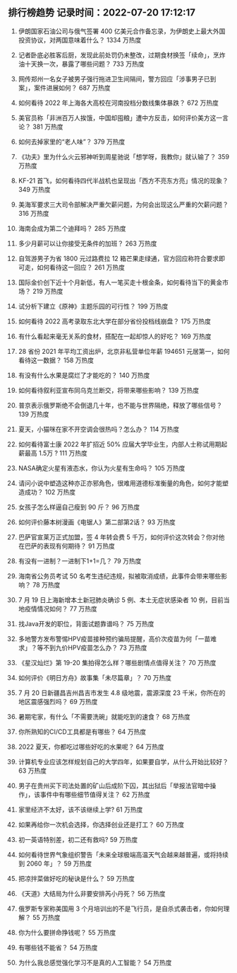 
## 排行榜趋势 记录时间：2022-07-20 17:12:17
  
  1. 伊朗国家石油公司与俄气签署 400 亿美元合作备忘录，为伊朗史上最大外国投资协议，对两国意味着什么？ 1334 万热度
    
  2. 记者卧底必胜客后厨，发现此前处罚仍未整改，过期食材换签「续命」，烹炸油十天换一次，暴露了哪些问题？ 733 万热度
    
  3. 网传郑州一名女子被男子强行拖进卫生间隔间，警方回应「涉事男子已到案」，案件进展如何？ 687 万热度
    
  4. 如何看待 2022 年上海各大高校在河南投档分数线集体暴跌？ 672 万热度
    
  5. 美官员称「非洲百万人挨饿，中国却囤粮」遭中方反击，如何评价美方这一言论？ 381 万热度
    
  6. 如何去掉家里的“老人味”？ 379 万热度
    
  7. 《功夫》里为什么火云邪神听到周星驰说「想学呀，我教你」就认输了？ 359 万热度
    
  8. KF-21 首飞，如何看待四代半战机也呈现出「西方不亮东方亮」情况的现象？ 349 万热度
    
  9. 美海军要求三大司令部解决严重欠薪问题，为何会出现这么严重的欠薪问题？ 316 万热度
    
  10. 海南会成为第二个迪拜吗？ 285 万热度
    
  11. 多少月薪可以让你接受无条件的加班？ 263 万热度
    
  12. 自驾游男子为省 1800 元过路费拉 12 箱芒果走绿通，官方回应称符合要求即可走，如何看待这一回应？ 261 万热度
    
  13. 国际金价创下近十个月新低，有人一笔买走十根金条，如何看待当下的黄金市场？ 219 万热度
    
  14. 试分析下建立《原神》主题乐园的可行性？ 199 万热度
    
  15. 如何看待 2022 高考录取东北大学在部分省份投档线崩盘？ 175 万热度
    
  16. 有什么看起来毫无关系的食材，搭配在一起却惊人的好吃？ 169 万热度
    
  17. 28 省份 2021 年平均工资出炉，北京非私营单位年薪 194651 元居第一，如何看待这一数据？ 158 万热度
    
  18. 有没有什么水果是腐烂了才能吃的？ 140 万热度
    
  19. 如何看待叙利亚宣布同乌克兰断交，将带来哪些影响？ 139 万热度
    
  20. 普京表示俄罗斯绝不会倒退几十年，也不能与世界隔绝，释放了哪些信号？ 139 万热度
    
  21. 夏天，小猫咪在家不开空调会很热吗？怎么办？ 114 万热度
    
  22. 如何看待富士康 2022 年扩招近 50% 应届大学毕业生，内部人士称试用期起薪最高 1.5万 ? 111 万热度
    
  23. NASA确定火星有液态水，你认为火星有生命吗？ 105 万热度
    
  24. 请问小说中塑造这种亦正亦邪角色，很难用道德标准衡量的角色，如何才能塑造成功？ 102 万热度
    
  25. 女孩子怎么样逼自己瘦到 90 斤？ 96 万热度
    
  26. 如何评价藤本树漫画《电锯人》第二部第2话？ 93 万热度
    
  27. 巴萨官宣莱万正式加盟，签 4 年转会费 5 千万，如何评价这次转会？你对他在巴萨的表现有何期待？ 91 万热度
    
  28. 有没有一进制？一进制下1+1=几？ 79 万热度
    
  29. 海南省公务员考试 50 名考生违纪违规，拟被取消成绩，此事件会带来哪些影响？ 78 万热度
    
  30. 7 月 19 日上海新增本土新冠肺炎确诊 5 例、本土无症状感染者 10 例，目前当地疫情情况如何？ 77 万热度
    
  31. 找Java开发的职位，背面试题靠谱吗？ 75 万热度
    
  32. 多地警方发布警惕HPV疫苗接种预约骗局提醒，高价次疫苗为何「一苗难求」？等不到九价HPV疫苗怎么办？ 73 万热度
    
  33. 《星汉灿烂》第 19-20 集拍得怎么样？哪些剧情点值得关注？ 70 万热度
    
  34. 如何评价《明日方舟》故事集「未尽篇章」？ 70 万热度
    
  35. 7 月 20 日新疆昌吉州昌吉市发生 4.8 级地震，震源深度 23 千米，你所在的地区震感强烈吗？ 69 万热度
    
  36. 暑期宅家，有什么「不需要洗碗」就能吃到的速食？ 68 万热度
    
  37. 你所熟知的CI/CD工具都是有哪些？ 64 万热度
    
  38. 2022 夏天，你都吃过哪些好吃的水果呢？ 64 万热度
    
  39. 计算机专业应该怎样规划自己的大学四年，如果要自学，从什么开始比较好？ 63 万热度
    
  40. 男子在贵州买下司法处置的矿山后成阶下囚，其出狱后「举报法官暗中操作」，该事件中有哪些细节值得关注？ 62 万热度
    
  41. 家里经济不太好，该不该继续上学? 61 万热度
    
  42. 如果再给你一次机会选择，你选择创业还是打工？ 60 万热度
    
  43. 初一英语特别差，初二还有救吗? 59 万热度
    
  44. 如何看待世界气象组织警告「未来全球极端高温天气会越来越普遍，或将持续到 2060 年」？ 59 万热度
    
  45. 把凉拌菜做好吃的秘诀是什么？ 59 万热度
    
  46. 《天道》大结局为什么非要安排芮小丹死？ 56 万热度
    
  47. 俄罗斯专家称美国用 3 个月培训出的不是飞行员，是自杀式袭击者，你如何理解？ 55 万热度
    
  48. 你为什么要拼命挣钱呢？ 55 万热度
    
  49. 有哪些钱不能省？ 54 万热度
    
  50. 为什么我总感觉强化学习不是真的人工智能？ 54 万热度
    